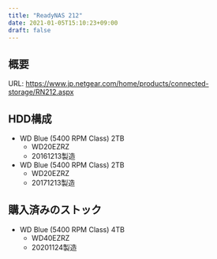 ```yaml
---
title: "ReadyNAS 212"
date: 2021-01-05T15:10:23+09:00
draft: false
---
```


## 概要
URL: https://www.jp.netgear.com/home/products/connected-storage/RN212.aspx

## HDD構成
* WD Blue (5400 RPM Class) 2TB
  * WD20EZRZ
  * 20161213製造
* WD Blue (5400 RPM Class) 2TB
  * WD20EZRZ
  * 20171213製造

## 購入済みのストック
* WD Blue (5400 RPM Class) 4TB
  * WD40EZRZ
  * 20201124製造
